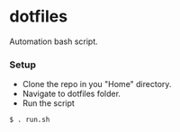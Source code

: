 # dotfiles
Automation bash script.

### Setup
 - Clone the repo in you "Home" directory.
 - Navigate to dotfiles folder.
 - Run the script
```sh
$ . run.sh
```
